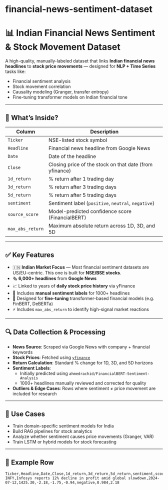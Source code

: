 # financial-news-sentiment-dataset
# 📊 Indian Financial News Sentiment & Stock Movement Dataset

A high-quality, manually-labeled dataset that links **Indian financial news headlines** to **stock price movements** — designed for **NLP + Time Series** tasks like:

- Financial sentiment analysis  
- Stock movement correlation  
- Causality modeling (Granger, transfer entropy)  
- Fine-tuning transformer models on Indian financial tone  

---

## 🧠 What’s Inside?

| Column         | Description |
|----------------|-------------|
| `Ticker`       | NSE-listed stock symbol |
| `Headline`     | Financial news headline from Google News |
| `Date`         | Date of the headline |
| `Close`        | Closing price of the stock on that date (from yfinance) |
| `1d_return`    | % return after 1 trading day |
| `3d_return`    | % return after 3 trading days |
| `5d_return`    | % return after 5 trading days |
| `sentiment`    | Sentiment label (`positive`, `neutral`, `negative`) |
| `source_score` | Model-predicted confidence score (FinancialBERT) |
| `max_abs_return` | Maximum absolute return across 1D, 3D, and 5D |


---

## ✅ Key Features

- 🇮🇳 **Indian Market Focus** — Most financial sentiment datasets are US/EU-centric. This one is built for **NSE/BSE stocks**.
- 🗞️ **6,000+ headlines** from **Google News**
- 📈 Linked to years of **daily stock price history** via yFinance
- 🧠 Includes **manual sentiment labels** for 1000+ headlines
- 🧪 Designed for **fine-tuning** transformer-based financial models (e.g. FinBERT, DeBERTa)
- ⚡ Includes `max_abs_return` to identify high-signal market reactions

---

## 🔍 Data Collection & Processing

- **News Source**: Scraped via Google News with company + financial keywords
- **Stock Prices**: Fetched using [`yfinance`](https://pypi.org/project/yfinance/)
- **Return Calculation**: Standard % change for 1D, 3D, and 5D horizons
- **Sentiment Labels**:
  - Initially predicted using `ahmedrachid/FinancialBERT-Sentiment-Analysis`
  - 1000+ headlines manually reviewed and corrected for quality
- **Outliers & Edge Cases**: Rows where sentiment ≠ price movement are included for research

---

## 💼 Use Cases

- Train domain-specific sentiment models for India
- Build RAG pipelines for stock analytics
- Analyze whether sentiment causes price movements (Granger, VAR)
- Train LSTM or hybrid models for stock forecasting

---

## 📂 Example Row

```csv
Ticker,Headline,Date,Close,1d_return,3d_return,5d_return,sentiment,score,max_abs_return
INFY,Infosys reports 12% decline in profit amid global slowdown,2024-07-12,1425.30,-2.18,-1.75,-0.94,negative,0.984,2.18

